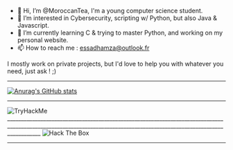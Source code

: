- 👋 Hi, I’m @MoroccanTea, I'm a young computer science student.
- 👀 I’m interested in Cybersecurity, scripting w/ Python, but also Java & Javascript.
- 🌱 I’m currently learning C & trying to master Python, and working on my personal website.
- 📫 How to reach me : essadhamza@outlook.fr

I mostly work on private projects, but I'd love to help you with whatever you need, just ask ! ;) 
_________________________________________________________________________________________________________________________________________________________________________

[![Anurag's GitHub stats](https://github-readme-stats.vercel.app/api?username=MoroccanTea)](https://github.com/anuraghazra/github-readme-stats)

_________________________________________________________________________________________________________________________________________________________________________

<image src="https://tryhackme-badges.s3.amazonaws.com/MoroccanTea.png" alt="TryHackMe">
________________________________________________________________________________________________________________________________________________________________________

<img src="https://www.hackthebox.eu/badge/image/687275" alt="Hack The Box">

_________________________________________________________________________________________________________________________________________________________________________
<!---
MoroccanTea/MoroccanTea is a ✨ special ✨ repository because its `README.md` (this file) appears on your GitHub profile.
You can click the Preview link to take a look at your changes.
--->

